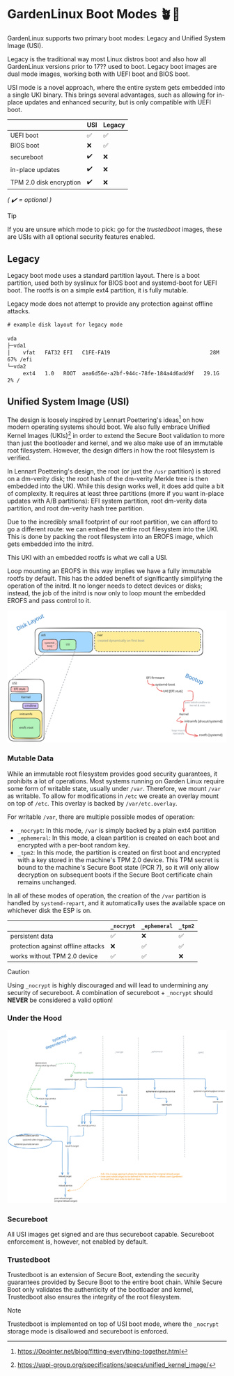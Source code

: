 # GardenLinux Boot Modes :potted_plant::penguin:

GardenLinux supports two primary boot modes: Legacy and Unified System Image (USI).

Legacy is the traditional way most Linux distros boot and also how all GardenLinux versions prior to 17?? used to boot.
Legacy boot images are dual mode images, working both with UEFI boot and BIOS boot.

USI mode is a novel approach, where the entire system gets embedded into a single UKI binary.
This brings several advantages, such as allowing for in-place updates and enhanced security, but is only compatible with UEFI boot.

|                         | USI                | Legacy             |
|-------------------------|--------------------|--------------------|
| UEFI boot               | :white_check_mark: | :white_check_mark: |
| BIOS boot               | :x:                | :white_check_mark: |
| secureboot              | :heavy_check_mark: | :x:                |
| in-place updates        | :heavy_check_mark: | :x:                |
| TPM 2.0 disk encryption | :heavy_check_mark: | :x:                |

*( :heavy_check_mark: = optional )*

> [!TIP]
> If you are unsure which mode to pick: go for the *trustedboot* images, these are USIs with all optional security features enabled.

## Legacy

Legacy boot mode uses a standard partition layout.
There is a boot partition, used both by syslinux for BIOS boot and systemd-boot for UEFI boot.
The rootfs is on a simple ext4 partition, it is fully mutable.

Legacy mode does not attempt to provide any protection against offline attacks.

```shell
# example disk layout for legacy mode

vda                                                                         
├─vda1
│    vfat   FAT32 EFI   C1FE-FA19                                28M    67% /efi
└─vda2
     ext4   1.0   ROOT  aea6d56e-a2bf-944c-78fe-184a4d6add9f   29.1G     2% /
```

## Unified System Image (USI)

The design is loosely inspired by Lennart Poettering's ideas[^1] on how modern operating systems should boot.
We also fully embrace Unified Kernel Images (UKIs)[^2] in order to extend the Secure Boot validation to more than just the bootloader and kernel, and we also make use of an immutable root filesystem.
However, the design differs in how the root filesystem is verified.

In Lennart Poettering's design, the root (or just the `/usr` partition) is stored on a dm-verity disk; the root hash of the dm-verity Merkle tree is then embedded into the UKI.
While this design works well, it does add quite a bit of complexity.
It requires at least three partitions (more if you want in-place updates with A/B partitions): EFI system partition, root dm-verity data partition, and root dm-verity hash tree partition.

Due to the incredibly small footprint of our root partition, we can afford to go a different route: we can embed the entire root filesystem into the UKI.
This is done by packing the root filesystem into an EROFS image, which gets embedded into the initrd.

This UKI with an embedded rootfs is what we call a USI.

Loop mounting an EROFS in this way implies we have a fully immutable rootfs by default.
This has the added benefit of significantly simplifying the operation of the initrd.
It no longer needs to detect devices or disks; instead, the job of the initrd is now only to loop mount the embedded EROFS and pass control to it.

<picture>
<source media="(prefers-color-scheme: dark)" srcset="./.media/usi_disk_layout_dark.svg">
<img src="./.media/usi_disk_layout.svg">
</picture>

### Mutable Data

While an immutable root filesystem provides good security guarantees, it prohibits a lot of operations.
Most systems running on Garden Linux require some form of writable state, usually under `/var`.
Therefore, we mount `/var` as writable.
To allow for modifications in `/etc` we create an overlay mount on top of `/etc`.
This overlay is backed by `/var/etc.overlay`.

For writable `/var`, there are multiple possible modes of operation:

- `_nocrypt`: In this mode, `/var` is simply backed by a plain ext4 partition
- `_ephemeral`: In this mode, a clean partition is created on each boot and encrypted with a per-boot random key.
- `_tpm2`: In this mode, the partition is created on first boot and encrypted with a key stored in the machine's TPM 2.0 device.
  This TPM secret is bound to the machine's Secure Boot state (PCR 7), so it will only allow decryption on subsequent boots if the Secure Boot certificate chain remains unchanged.

In all of these modes of operation, the creation of the `/var` partition is handled by `systemd-repart`, and it automatically uses the available space on whichever disk the ESP is on.

|                                    | `_nocrypt`         | `_ephemeral`       | `_tpm2`            |
|------------------------------------|--------------------|--------------------|--------------------|
| persistent data                    | :white_check_mark: | :x:                | :white_check_mark: |
| protection against offline attacks | :x:                | :white_check_mark: | :white_check_mark: |
| works without TPM 2.0 device       | :white_check_mark: | :white_check_mark: | :x:                |

> [!CAUTION]
> Using `_nocrypt` is highly discouraged and will lead to undermining any security of secureboot.
> A combination of secureboot + `_nocrypt` should **NEVER** be considered a valid option!

### Under the Hood

<picture>
<source media="(prefers-color-scheme: dark)" srcset="./.media/usi_systemd_dependency_chain_dark.svg">
<img src="./.media/usi_systemd_dependency_chain.svg">
</picture>

### Secureboot

All USI images get signed and are thus secureboot capable. Secureboot enforcement is, however, not enabled by default.

### Trustedboot

Trustedboot is an extension of Secure Boot, extending the security guarantees provided by Secure Boot to the entire boot chain.
While Secure Boot only validates the authenticity of the bootloader and kernel, Trustedboot also ensures the integrity of the root filesystem.

> [!NOTE]
> Trustedboot is implemented on top of USI boot mode, where the `_nocrypt` storage mode is disallowed and secureboot is enforced.



[^1]: https://0pointer.net/blog/fitting-everything-together.html
[^2]: https://uapi-group.org/specifications/specs/unified_kernel_image/
